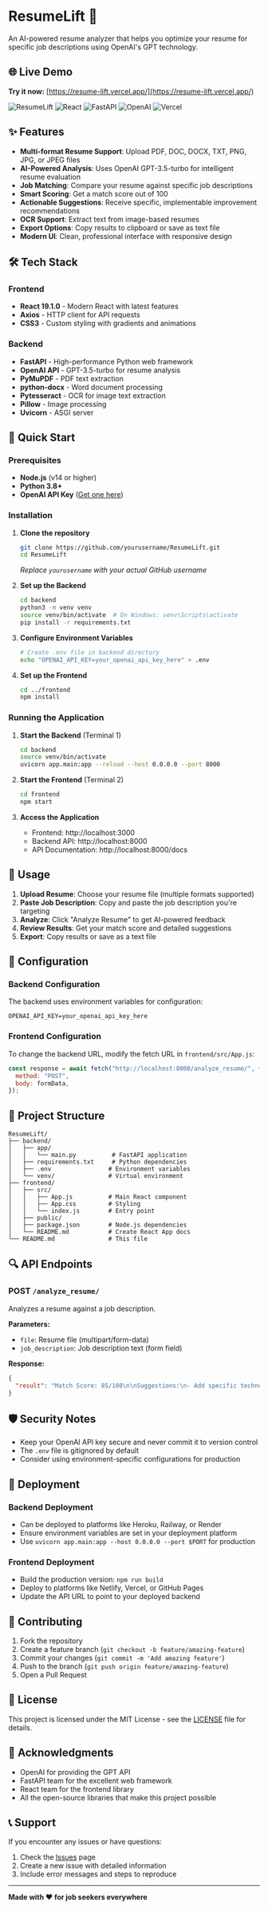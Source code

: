 # ResumeLift 🚀

An AI-powered resume analyzer that helps you optimize your resume for specific job descriptions using OpenAI's GPT technology.

## 🌐 Live Demo

**Try it now:** [https://resume-lift.vercel.app/](https://resume-lift.vercel.app/)

![ResumeLift](https://img.shields.io/badge/ResumeLift-AI%20Resume%20Analyzer-blue)
![React](https://img.shields.io/badge/React-19.1.0-61DAFB?logo=react)
![FastAPI](https://img.shields.io/badge/FastAPI-Latest-009688?logo=fastapi)
![OpenAI](https://img.shields.io/badge/OpenAI-GPT--3.5--turbo-412991?logo=openai)
![Vercel](https://img.shields.io/badge/Deployed%20on-Vercel-000000?logo=vercel)

## ✨ Features

- **Multi-format Resume Support**: Upload PDF, DOC, DOCX, TXT, PNG, JPG, or JPEG files
- **AI-Powered Analysis**: Uses OpenAI GPT-3.5-turbo for intelligent resume evaluation
- **Job Matching**: Compare your resume against specific job descriptions
- **Smart Scoring**: Get a match score out of 100
- **Actionable Suggestions**: Receive specific, implementable improvement recommendations
- **OCR Support**: Extract text from image-based resumes
- **Export Options**: Copy results to clipboard or save as text file
- **Modern UI**: Clean, professional interface with responsive design

## 🛠️ Tech Stack

### Frontend

- **React 19.1.0** - Modern React with latest features
- **Axios** - HTTP client for API requests
- **CSS3** - Custom styling with gradients and animations

### Backend

- **FastAPI** - High-performance Python web framework
- **OpenAI API** - GPT-3.5-turbo for resume analysis
- **PyMuPDF** - PDF text extraction
- **python-docx** - Word document processing
- **Pytesseract** - OCR for image text extraction
- **Pillow** - Image processing
- **Uvicorn** - ASGI server

## 🚀 Quick Start

### Prerequisites

- **Node.js** (v14 or higher)
- **Python 3.8+**
- **OpenAI API Key** ([Get one here](https://platform.openai.com/api-keys))

### Installation

1. **Clone the repository**

   ```bash
   git clone https://github.com/yourusername/ResumeLift.git
   cd ResumeLift
   ```

   _Replace `yourusername` with your actual GitHub username_

2. **Set up the Backend**

   ```bash
   cd backend
   python3 -m venv venv
   source venv/bin/activate  # On Windows: venv\Scripts\activate
   pip install -r requirements.txt
   ```

3. **Configure Environment Variables**

   ```bash
   # Create .env file in backend directory
   echo "OPENAI_API_KEY=your_openai_api_key_here" > .env
   ```

4. **Set up the Frontend**
   ```bash
   cd ../frontend
   npm install
   ```

### Running the Application

1. **Start the Backend** (Terminal 1)

   ```bash
   cd backend
   source venv/bin/activate
   uvicorn app.main:app --reload --host 0.0.0.0 --port 8000
   ```

2. **Start the Frontend** (Terminal 2)

   ```bash
   cd frontend
   npm start
   ```

3. **Access the Application**
   - Frontend: http://localhost:3000
   - Backend API: http://localhost:8000
   - API Documentation: http://localhost:8000/docs

## 📖 Usage

1. **Upload Resume**: Choose your resume file (multiple formats supported)
2. **Paste Job Description**: Copy and paste the job description you're targeting
3. **Analyze**: Click "Analyze Resume" to get AI-powered feedback
4. **Review Results**: Get your match score and detailed suggestions
5. **Export**: Copy results or save as a text file

## 🔧 Configuration

### Backend Configuration

The backend uses environment variables for configuration:

```env
OPENAI_API_KEY=your_openai_api_key_here
```

### Frontend Configuration

To change the backend URL, modify the fetch URL in `frontend/src/App.js`:

```javascript
const response = await fetch("http://localhost:8000/analyze_resume/", {
  method: "POST",
  body: formData,
});
```

## 📁 Project Structure

```
ResumeLift/
├── backend/
│   ├── app/
│   │   └── main.py          # FastAPI application
│   ├── requirements.txt     # Python dependencies
│   ├── .env                # Environment variables
│   └── venv/               # Virtual environment
├── frontend/
│   ├── src/
│   │   ├── App.js          # Main React component
│   │   ├── App.css         # Styling
│   │   └── index.js        # Entry point
│   ├── public/
│   ├── package.json        # Node.js dependencies
│   └── README.md           # Create React App docs
└── README.md               # This file
```

## 🔍 API Endpoints

### POST `/analyze_resume/`

Analyzes a resume against a job description.

**Parameters:**

- `file`: Resume file (multipart/form-data)
- `job_description`: Job description text (form field)

**Response:**

```json
{
  "result": "Match Score: 85/100\n\nSuggestions:\n- Add specific technologies mentioned in job description\n- Include quantifiable achievements\n- ..."
}
```

## 🛡️ Security Notes

- Keep your OpenAI API key secure and never commit it to version control
- The `.env` file is gitignored by default
- Consider using environment-specific configurations for production

## 🚀 Deployment

### Backend Deployment

- Can be deployed to platforms like Heroku, Railway, or Render
- Ensure environment variables are set in your deployment platform
- Use `uvicorn app.main:app --host 0.0.0.0 --port $PORT` for production

### Frontend Deployment

- Build the production version: `npm run build`
- Deploy to platforms like Netlify, Vercel, or GitHub Pages
- Update the API URL to point to your deployed backend

## 🤝 Contributing

1. Fork the repository
2. Create a feature branch (`git checkout -b feature/amazing-feature`)
3. Commit your changes (`git commit -m 'Add amazing feature'`)
4. Push to the branch (`git push origin feature/amazing-feature`)
5. Open a Pull Request

## 📝 License

This project is licensed under the MIT License - see the [LICENSE](LICENSE) file for details.

## 🙏 Acknowledgments

- OpenAI for providing the GPT API
- FastAPI team for the excellent web framework
- React team for the frontend library
- All the open-source libraries that make this project possible

## 📞 Support

If you encounter any issues or have questions:

1. Check the [Issues](../../issues) page
2. Create a new issue with detailed information
3. Include error messages and steps to reproduce

---

**Made with ❤️ for job seekers everywhere**
